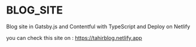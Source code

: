 # BLOG_SITE
 Blog site in Gatsby.js and Contentful with TypeScript and Deploy on Netlify
 
 you can check this site on : https://tahirblog.netlify.app
